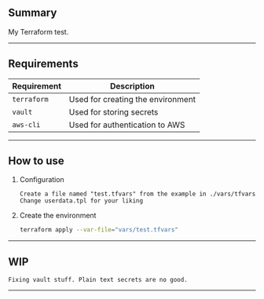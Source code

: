 ## Summary
My Terraform test.

<hr>

## Requirements

| Requirement  | Description                                                  |
| ------------ | ------------------------------------------------------------ |
| `terraform`  | Used for creating the environment                            |
| `vault`      | Used for storing secrets                                     |
| `aws-cli`    | Used for authentication to AWS                               |

<hr>

## How to use

1. Configuration
    ```
    Create a file named "test.tfvars" from the example in ./vars/tfvars
    Change userdata.tpl for your liking
    ```
2. Create the environment
    ```bash                 
    terraform apply --var-file="vars/test.tfvars"
    ```

    
<hr>

## WIP

    Fixing vault stuff. Plain text secrets are no good.

<hr>